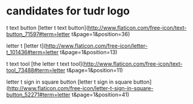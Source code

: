 # candidates for tudr logo

t text button
[letter t text button](http://www.flaticon.com/free-icon/text-button_71597#term=letter t&page=1&position=36)

letter t
[letter t](http://www.flaticon.com/free-icon/letter-t_101436#term=letter t&page=1&position=13)

t text tool
[the letter t text tool](http://www.flaticon.com/free-icon/text-tool_73488#term=letter t&page=1&position=11)

letter t sign in square button
[letter t sign in square button](http://www.flaticon.com/free-icon/letter-t-sign-in-square-button_52271#term=letter t&page=1&position=41)
